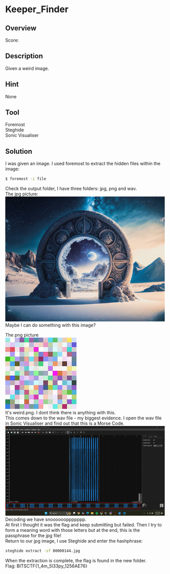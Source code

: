 # Keeper_Finder #
 
## Overview ##
 
Score:
 
## Description ##
 
Given a weird image.

## Hint ##

None

## Tool ##
Foremost  
Steghide  
Sonic Visualiser  

## Solution ##
I was given an image. I used foremost to extract the hidden files within the image:  
```bash
$ foremost -i file
```
Check the output folder, I have three folders: jpg, png and wav.  
The jpg picture:  
![JPG picture](extracted_data/00000144.jpg)
Maybe I can do something with this image?  
  
The png picture  
![PNG picture](extracted_data/00000000.png)  
It's weird.png. I dont think there is anything with this.  
This comes down to the wav file - my biggest evidence. I open the wav file in Sonic Visualiser and find out that this is a Morse Code.
![morse](extracted_data/morse.png)
Decoding we have snooooooppppppp.  
At first I thought it was the flag and keep submitting but failed. Then I try to form a meaning word with those letters but at the end, this is the passphrase for the jpg file!  
Return to our jpg image, I use Steghide and enter the hashphrase:  
```bash
steghide extract -sf 00000144.jpg
```
When the extraction is complete, the flag is found in the new folder.  
Flag: BITSCTF{1_4m_5l33py_1256AE76}